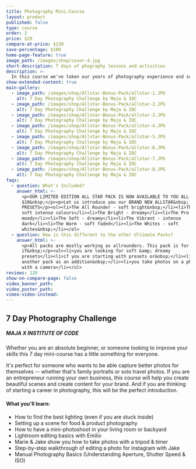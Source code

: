 ```yaml
---
title: Photography Mini-Course
layout: product
published: false
type: course
order: 2
price: $29
compare-at-price: $120
save-percentage: $100
home-page-feature: true
image_path: /images/shop/cover-4.jpg
short-description: 7 days of phography lessons and activities
description: >-
  In this course we've taken our years of photography experience and squeezed as much knowledge as possible into a beginner-friendly course. We'll teach you actionale tips and tricks that you can try today, even in your own home with whatever camera you already have (including your phone!)
show-extended-content: true
main-gallery:
  - image_path: /images/shop/Allstar-Bonus-Pack/allstar-1.JPG
    alt: 7 Day Photography Challenge by Maja & IOC
  - image_path: /images/shop/Allstar-Bonus-Pack/allstar-2.JPG
    alt: 7 Day Photography Challenge by Maja & IOC
  - image_path: /images/shop/Allstar-Bonus-Pack/allstar-3.JPG
    alt: 7 Day Photography Challenge by Maja & IOC
  - image_path: /images/shop/Allstar-Bonus-Pack/allstar-4.JPG
    alt: 7 Day Photography Challenge by Maja & IOC
  - image_path: /images/shop/Allstar-Bonus-Pack/allstar-5.JPG
    alt: 7 Day Photography Challenge by Maja & IOC
  - image_path: /images/shop/Allstar-Bonus-Pack/allstar-6.JPG
    alt: 7 Day Photography Challenge by Maja & IOC
  - image_path: /images/shop/Allstar-Bonus-Pack/allstar-7.JPG
    alt: 7 Day Photography Challenge by Maja & IOC
  - image_path: /images/shop/Allstar-Bonus-Pack/allstar-8.JPG
    alt: 7 Day Photography Challenge by Maja & IOC
faqs:
  - question: What's Included?
    answer_html: >-
      <p>OUR LIMITED EDITION ALL STAR PACK IS NOW AVAILABLE TO YOU ALL FOR ONLY
      $10&nbsp;</p><p>Let us introduce you our BRAND NEW ALLSTAR&nbsp;
      PRESETS</p><ol><li>The All Rounder - soft bright&nbsp;</li><li>The Beach -
      soft intense colours</li><li>The Bright - dreamy</li><li>The Pro -
      moody</li><li>The Soft - dreamy</li><li>The Vibrant - intense
      dark</li><li>The Warm - soft faded</li><li>The Whites - soft
      whites&nbsp;</li></ol>
  - question: How is this different to the other Ultimate Packs?
    answer_html: >-
      <p>All packs are mostly working as allrounders. This pack is for you
      if&nbsp;</p><ul><li>you are looking for soft &amp; dreamy
      presets</li><li>if you are starting with presets or&nbsp;</li><li>you want
      another pack as an addition&nbsp;</li><li>you take photos on a phone or
      with a camera</li></ul>
reviews: 120
show-on-compare-page: false
video_banner_path:
video_poster_path:
vimeo-video-instead:
---
```


## 7 Day Photography Challenge
##### MAJA X INSTITUTE OF CODE

Whether you are an absolute beginner, or someone looking to improve your skills this 7 day mini-course has a little something for everyone.

It's perfect for someone who wants to be able capture better photos for themselves -- whether that's family portraits or solo travel photos. If you are an entrepreneur running your own business, this course will help you create beautiful scenes and create content for your brand. And if you are thinking of starting a career in photography, this will be the perfect introduction.

#### What you'll learn:

- How to find the best lighting (even if you are stuck inside)
- Setting up a scene for food & product photography
- How to have a mini-photoshoot in your living room or backyard
- Lightroom editing basics with Emilio
- Marie & Jake show you how to take photos with a tripod & timer
- Step-by-step walkthrough of editing a photo for instagram with Jake
- Manual Photography Basics (Understanding Aperture, Shutter Speed & ISO)
